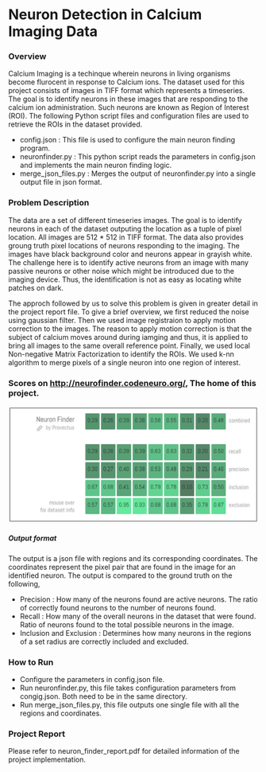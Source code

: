 # Neuron Detection in Calcium Imaging Data
### Overview
Calcium Imaging is a techinque wherein neurons in living organisms become flurocent in response to Calcium ions. The dataset used for this project consists of images in TIFF format which represents a timeseries. The goal is to identify neurons in these images that are responding to the calcium ion administration. Such neurons are known as Region of Interest (ROI).
The following Python script files and configuration files are used to retrieve the ROIs in the dataset provided.
- config.json : This file is used to configure the main neuron finding program.
- neuronfinder.py : This python script reads the parameters in config.json and implements the main neuron finding logic.
- merge_json_files.py : Merges the output of neuronfinder.py into a single output file in json format.

### Problem Description
The data are a set of different timeseries images. The goal is to identify neurons in each of the dataset outputing the location as a tuple of pixel location. All images are 512 * 512 in TIFF format. The data also provides groung truth pixel locations of neurons responding to the imaging. The images have black background color and neurons appear in grayish white. The challenge here is to identify active neurons from an image with many passive neurons or other noise which might be introduced due to the imaging device. Thus, the identification is not as easy as locating white patches on dark.

The approch followed by us to solve this problem is given in greater detail in the project report file. To give a brief overview, we first reduced the noise using gaussian filter. Then we used image registraion to apply motion correction to the images. The reason to apply motion correction is that the subject of calcium moves around during iamging and thus, it is applied to bring all images to the same overall reference point. Finally, we used local Non-negative Matrix Factorization to identify the ROIs. We used k-nn algorithm to merge pixels of a single neuron into one region of interest.

### Scores on http://neurofinder.codeneuro.org/, The home of this project.

![Scores](scores.JPG "scores on http://neurofinder.codeneuro.org/")

##### Output format
The output is a json file with regions and its corresponding coordinates. The coordinates represent the pixel pair that are found in the image for an identified neuron. The output is compared to the ground truth on the following,
- Precision : How many of the neurons found are active neurons. The ratio of correctly found neurons to the number of neurons found.
- Recall : How many of the overall neurons in the dataset that were found. Ratio of neurons found to the total possible neurons in the image.
- Inclusion and Exclusion : Determines how many neurons in the regions of a set radius are correctly included and excluded.

### How to Run
- Configure the parameters in config.json file.
- Run neuronfinder.py, this file takes configuration parameters from congig.json. Both need to be in the same directory.
- Run merge_json_files.py, this file outputs one single file with all the regions and coordinates.

### Project Report
Please refer to neuron_finder_report.pdf for detailed information of the project implementation.
